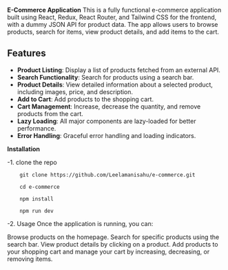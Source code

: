 **E-Commerce Application**
This is a fully functional e-commerce application built using React, Redux, React Router, and Tailwind CSS for the frontend, with a dummy JSON API for product data. The app allows users to browse products, search for items, view product details, and add items to the cart.

## Features

- **Product Listing**: Display a list of products fetched from an external API.
- **Search Functionality**: Search for products using a search bar.
- **Product Details**: View detailed information about a selected product, including images, price, and description.
- **Add to Cart**: Add products to the shopping cart.
- **Cart Management**: Increase, decrease the quantity, and remove products from the cart.
- **Lazy Loading**: All major components are lazy-loaded for better performance.
- **Error Handling**: Graceful error handling and loading indicators.


**Installation**

 -1. clone the repo 


        git clone https://github.com/Leelamanisahu/e-commerce.git

        cd e-commerce

        npm install

        npm run dev


 -2. Usage
Once the application is running, you can:

Browse products on the homepage.
Search for specific products using the search bar.
View product details by clicking on a product.
Add products to your shopping cart and manage your cart by increasing, decreasing, or removing items.
